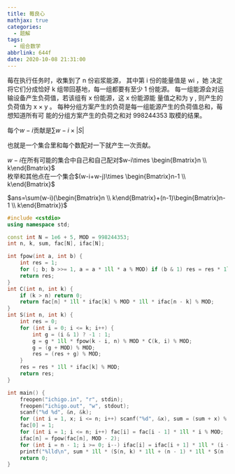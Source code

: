 ```yaml
---
title: 莓良心
mathjax: true
categories:
  - 题解
tags:
  - 组合数学
abbrlink: 644f
date: 2020-10-08 21:31:00
---
```



莓在执行任务时，收集到了 n 份岩浆能源，
其中第 i 份的能量值是 wi ，她 决定将它们分成恰好 k 组带回基地，每一组都要有至少 1 份能源。 每一组能源会对运输设备产生负荷值，若该组有 x 份能源，这 x 份能源能 量值之和为 y , 则产生的负荷值为 x × y 。 每种分组方案产生的负荷是每一组能源产生的负荷值总和，莓想知道所有可 能的分组方案产生的负荷之和对 998244353 取模的结果。

每个$w-i$贡献是$\sum w-i\times |S|$  

也就是一个集合里和每个数配对一下就产生一次贡献。  

$w-i$在所有可能的集合中自己和自己配对$w-i\times \begin{Bmatrix}n \\ k\end{Bmatrix}$  
枚举和其他点在一个集合$(w-i+w-j)\times \begin{Bmatrix}n-1 \\ k\end{Bmatrix}$  

$ans=\sum(w-i)(\begin{Bmatrix}n \\ k\end{Bmatrix}+(n-1)\begin{Bmatrix}n-1 \\ k\end{Bmatrix})$

```cpp
#include <cstdio>
using namespace std;

const int N = 1e6 + 5, MOD = 998244353;
int n, k, sum, fac[N], ifac[N];

int fpow(int a, int b) {
	int res = 1;
	for (; b; b >>= 1, a = a * 1ll * a % MOD) if (b & 1) res = res * 1ll * a % MOD;
	return res;
}
int C(int n, int k) {
	if (k > n) return 0;
	return fac[n] * 1ll * ifac[k] % MOD * 1ll * ifac[n - k] % MOD;
}
int S(int n, int k) {
	int res = 0;
	for (int i = 0; i <= k; i++) {
		int g = (i & 1) ? -1 : 1;
        g = g * 1ll * fpow(k - i, n) % MOD * C(k, i) % MOD;
		g = (g + MOD) % MOD;
		res = (res + g) % MOD;
	}
	res = res * 1ll * ifac[k] % MOD;
    return res;
}

int main() {
	freopen("ichigo.in", "r", stdin);
	freopen("ichigo.out", "w", stdout);
    scanf("%d %d", &n, &k);
	for (int i = 1, x; i <= n; i++) scanf("%d", &x), sum = (sum + x) % MOD;
	fac[0] = 1;
	for (int i = 1; i <= n; i++) fac[i] = fac[i - 1] * 1ll * i % MOD;
	ifac[n] = fpow(fac[n], MOD - 2);
	for (int i = n - 1; i >= 0; i--) ifac[i] = ifac[i + 1] * 1ll * (i + 1) % MOD;
	printf("%lld\n", sum * 1ll * (S(n, k) * 1ll + (n - 1) * 1ll * S(n - 1, k) % MOD) % MOD);
	return 0;
}
```